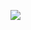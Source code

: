 ![](http://www.plantuml.com/plantuml/proxy?cache=no&src=https://raw.githubusercontent.com/oleksandrblazhko/ai202-test/main/Example-2-Deployment.puml)

